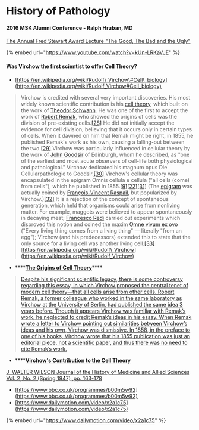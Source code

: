 # History of Pathology

#### **2016 MSK Alumni Conference - Ralph Hruban, MD**

[The Annual Fred Stewart Award Lecture "The Good, The Bad and the Ugly"](https://www.youtube.com/watch?v=kUn-LRKaVJE)

{% embed url="https://www.youtube.com/watch?v=kUn-LRKaVJE" %}





#### Was Virchow the first scientist to offer Cell Theory?

* [https://en.wikipedia.org/wiki/Rudolf\_Virchow\#Cell\_biology](https://en.wikipedia.org/wiki/Rudolf_Virchow#Cell_biology)

> Virchow is credited with several very important discoveries. His most widely known scientific contribution is his [cell theory](https://en.wikipedia.org/wiki/Cell_theory), which built on the work of [Theodor Schwann](https://en.wikipedia.org/wiki/Theodor_Schwann). He was one of the first to accept the work of [Robert Remak](https://en.wikipedia.org/wiki/Robert_Remak), who showed the origins of cells was the division of pre-existing cells.[\[28\]](https://en.wikipedia.org/wiki/Rudolf_Virchow#cite_note-28) He did not initially accept the evidence for cell division, believing that it occurs only in certain types of cells. When it dawned on him that Remak might be right, in 1855, he published Remak's work as his own, causing a falling-out between the two.[\[29\]](https://en.wikipedia.org/wiki/Rudolf_Virchow#cite_note-BBC-29) Virchow was particularly influenced in cellular theory by the work of [John Goodsir](https://en.wikipedia.org/wiki/John_Goodsir) of Edinburgh, whom he described, as "one of the earliest and most acute observers of cell-life both physiological and pathological." Virchow dedicated his magnum opus Die Cellularpathologie to Goodsir.[\[30\]](https://en.wikipedia.org/wiki/Rudolf_Virchow#cite_note-30) Virchow's cellular theory was encapsulated in the epigram Omnis cellula e cellula \("all cells \(come\) from cells"\), which he published in 1855.[\[9\]](https://en.wikipedia.org/wiki/Rudolf_Virchow#cite_note-kuiper-9)[\[22\]](https://en.wikipedia.org/wiki/Rudolf_Virchow#cite_note-Bagot2008-22)[\[31\]](https://en.wikipedia.org/wiki/Rudolf_Virchow#cite_note-31) \(The [epigram](https://en.wikipedia.org/wiki/Epigram) was actually coined by [François-Vincent Raspail](https://en.wikipedia.org/wiki/Fran%C3%A7ois-Vincent_Raspail), but popularized by Virchow.\)[\[32\]](https://en.wikipedia.org/wiki/Rudolf_Virchow#cite_note-pmid16810425-32) It is a rejection of the concept of spontaneous generation, which held that organisms could arise from nonliving matter. For example, maggots were believed to appear spontaneously in decaying meat; [Francesco Redi](https://en.wikipedia.org/wiki/Francesco_Redi) carried out experiments which disproved this notion and coined the maxim [Omne vivum ex ovo](https://en.wikipedia.org/wiki/Omne_vivum_ex_ovo) \("Every living thing comes from a living thing" — literally "from an egg"\); Virchow \(and his predecessors\) extended this to state that the only source for a living cell was another living cell.[\[33\]](https://en.wikipedia.org/wiki/Rudolf_Virchow#cite_note-33) [https://en.wikipedia.org/wiki/Rudolf\_Virchow](https://en.wikipedia.org/wiki/Rudolf_Virchow)

* \*\*\*\*[**The Origins of Cell Theory**](https://courses.lumenlearning.com/microbiology/chapter/foundations-of-modern-cell-theory/)\*\*\*\*

> [Despite his significant scientific legacy, there is some controversy regarding this essay, in which Virchow proposed the central tenet of modern cell theory—that all cells arise from other cells. Robert Remak, a former colleague who worked in the same laboratory as Virchow at the University of Berlin, had published the same idea 3 years before. Though it appears Virchow was familiar with Remak’s work, he neglected to credit Remak’s ideas in his essay. When Remak wrote a letter to Virchow pointing out similarities between Virchow’s ideas and his own, Virchow was dismissive. In 1858, in the preface to one of his books, Virchow wrote that his 1855 publication was just an editorial piece, not a scientific paper, and thus there was no need to cite Remak’s work.](https://courses.lumenlearning.com/microbiology/chapter/foundations-of-modern-cell-theory/)

*  ****[**Virchow's Contribution to the Cell Theory**](https://www.jstor.org/stable/24619588)

  [ J. WALTER WILSON Journal of the History of Medicine and Allied Sciences Vol. 2, No. 2 \(Spring 1947\), pp. 163-178](https://www.jstor.org/stable/24619588)

* [https://www.bbc.co.uk/programmes/b00m5w92](https://www.bbc.co.uk/programmes/b00m5w92)
* [https://www.dailymotion.com/video/x2a1c75](https://www.dailymotion.com/video/x2a1c75)



{% embed url="https://www.dailymotion.com/video/x2a1c75" %}



